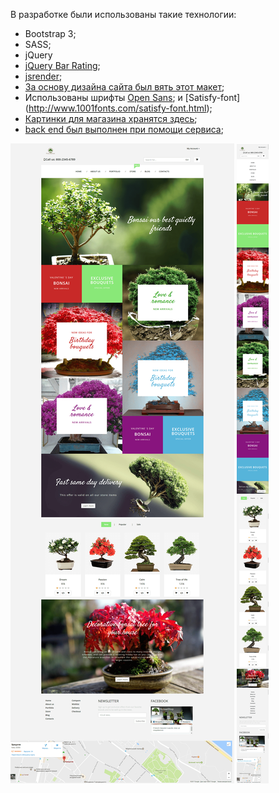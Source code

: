 В разработке были использованы такие технологии:
* Bootstrap 3;
* SASS;
* jQuery
* [jQuery Bar Rating](http://antenna.io/demo/jquery-bar-rating/examples/); 
* [jsrender](https://github.com/BorisMoore/jsrender); 
* [За основу дизайна сайта был вять этот макет](https://www.templatemonster.com/ru/demo/55220.html);
* Использованы шрифты [Open Sans](https://fonts.google.com/specimen/Open+Sans); и [Satisfy-font] (http://www.1001fonts.com/satisfy-font.html);
* [Картинки для магазина хранятся здесь](http://abrakadabrabra.imgur.com/all/);
* [back end был выполнен при помощи сервиса](https://getsandbox.com/);




![1](view/bonsai.png)
![2](view/bonsai2.png)
